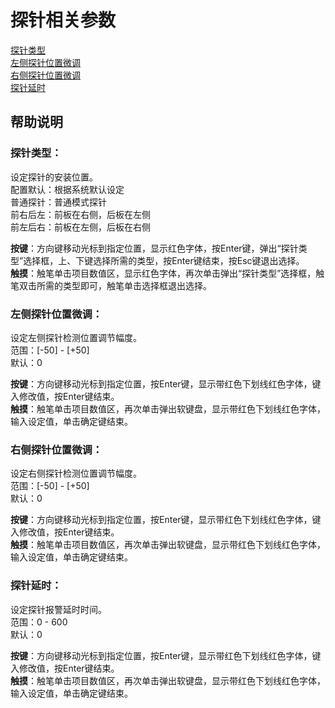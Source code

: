 # 探针相关参数

[探针类型](tan-zhen-xiang-guan-can-shu.md#tan-zhen-lei-xing)   
[左侧探针位置微调](tan-zhen-xiang-guan-can-shu.md#zuo-ce-tan-zhen-wei-zhi-wei-tiao)   
[右侧探针位置微调 ](tan-zhen-xiang-guan-can-shu.md#you-ce-tan-zhen-wei-zhi-wei-tiao)  
[探针延时](tan-zhen-xiang-guan-can-shu.md#tan-zhen-yan-shi)

## 帮助说明

### **探针类型：**

设定探针的安装位置。  
配置默认：根据系统默认设定  
普通探针：普通模式探针  
前右后左：前板在右侧，后板在左侧  
前左后右：前板在左侧，后板在右侧

**按键**：方向键移动光标到指定位置，显示红色字体，按Enter键，弹出“探针类型”选择框，上、下键选择所需的类型，按Enter键结束，按Esc键退出选择。  
**触摸**：触笔单击项目数值区，显示红色字体，再次单击弹出“探针类型”选择框，触笔双击所需的类型即可，触笔单击选择框退出选择。

### **左侧探针位置微调：**

设定左侧探针检测位置调节幅度。  
范围：\[-50\] - \[+50\]  
默认：0

**按键**：方向键移动光标到指定位置，按Enter键，显示带红色下划线红色字体，键入修改值，按Enter键结束。  
**触摸**：触笔单击项目数值区，再次单击弹出软键盘，显示带红色下划线红色字体，输入设定值，单击确定键结束。

### **右侧探针位置微调：**

设定右侧探针检测位置调节幅度。  
范围：\[-50\] - \[+50\]  
默认：0

**按键**：方向键移动光标到指定位置，按Enter键，显示带红色下划线红色字体，键入修改值，按Enter键结束。  
**触摸**：触笔单击项目数值区，再次单击弹出软键盘，显示带红色下划线红色字体，输入设定值，单击确定键结束。

### **探针延时：**

设定探针报警延时时间。  
范围：0 - 600  
默认：0

**按键**：方向键移动光标到指定位置，按Enter键，显示带红色下划线红色字体，键入修改值，按Enter键结束。  
**触摸**：触笔单击项目数值区，再次单击弹出软键盘，显示带红色下划线红色字体，输入设定值，单击确定键结束。

